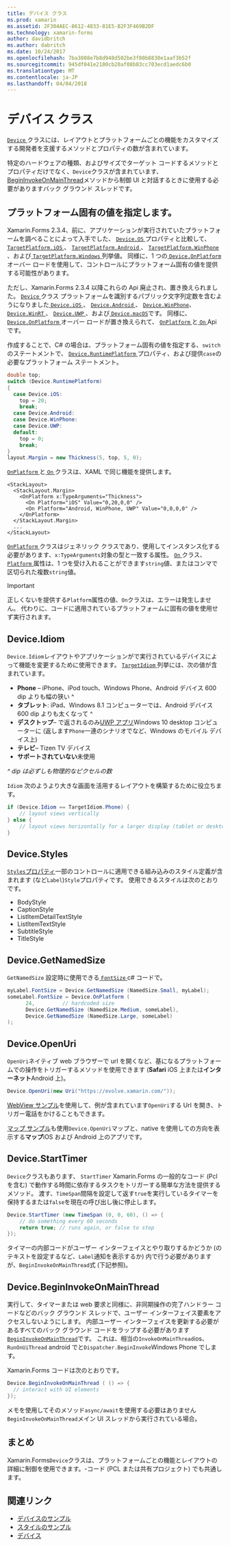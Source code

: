 ```yaml
---
title: デバイス クラス
ms.prod: xamarin
ms.assetid: 2F304AEC-8612-4833-81E5-B2F3F469B2DF
ms.technology: xamarin-forms
author: davidbritch
ms.author: dabritch
ms.date: 10/24/2017
ms.openlocfilehash: 7ba3808e7b8d948d502be3f80b8830e1aaf3b52f
ms.sourcegitcommit: 945df041e2180cb20af08b83cc703ecd1aedc6b0
ms.translationtype: MT
ms.contentlocale: ja-JP
ms.lasthandoff: 04/04/2018
---
```

# <a name="device-class"></a>デバイス クラス

[ `Device` ](https://developer.xamarin.com/api/type/Xamarin.Forms.Device/)クラスには、レイアウトとプラットフォームごとの機能をカスタマイズする開発者を支援するメソッドとプロパティの数が含まれています。

特定のハードウェアの種類、およびサイズでターゲット コードするメソッドとプロパティだけでなく、`Device`クラスが含まれています、 [BeginInvokeOnMainThread](#Device_BeginInvokeOnMainThread)メソッドから制御 UI と対話するときに使用する必要がありますバック グラウンド スレッドです。

<a name="providing-platform-values" />

## <a name="providing-platform-specific-values"></a>プラットフォーム固有の値を指定します。

Xamarin.Forms 2.3.4、前に、アプリケーションが実行されていたプラットフォームを調べることによって入手でした、 [ `Device.OS` ](https://developer.xamarin.com/api/property/Xamarin.Forms.Device.OS/)プロパティと比較して、 [ `TargetPlatform.iOS` ](https://developer.xamarin.com/api/field/Xamarin.Forms.TargetPlatform.iOS/)、 [`TargetPlatform.Android` ](https://developer.xamarin.com/api/field/Xamarin.Forms.TargetPlatform.Android/)、 [ `TargetPlatform.WinPhone` ](https://developer.xamarin.com/api/field/Xamarin.Forms.TargetPlatform.WinPhone/)、および[ `TargetPlatform.Windows` ](https://developer.xamarin.com/api/field/Xamarin.Forms.TargetPlatform.Windows/)列挙値。 同様に、1 つの[ `Device.OnPlatform` ](https://developer.xamarin.com/api/member/Xamarin.Forms.Device.OnPlatform/p/System.Action/System.Action/System.Action/System.Action/)オーバー ロードを使用して、コントロールにプラットフォーム固有の値を提供する可能性があります。

ただし、Xamarin.Forms 2.3.4 以降これらの Api 廃止され、置き換えられました。 [ `Device` ](https://developer.xamarin.com/api/type/Xamarin.Forms.Device/)クラス プラットフォームを識別するパブリック文字列定数を含むようになりました[ `Device.iOS` ](https://developer.xamarin.com/api/field/Xamarin.Forms.Device.iOS/)、 [ `Device.Android` ](https://developer.xamarin.com/api/field/Xamarin.Forms.Device.Android/)、 [ `Device.WinPhone`](https://developer.xamarin.com/api/field/Xamarin.Forms.Device.WinPhone/)、 [ `Device.WinRT` ](https://developer.xamarin.com/api/field/Xamarin.Forms.Device.WinRT/)、 [ `Device.UWP` ](https://developer.xamarin.com/api/field/Xamarin.Forms.Device.UWP/)、および[ `Device.macOS`](https://developer.xamarin.com/api/field/Xamarin.Forms.Device.macOS/)です。 同様に、 [ `Device.OnPlatform` ](https://developer.xamarin.com/api/member/Xamarin.Forms.Device.OnPlatform/p/System.Action/System.Action/System.Action/System.Action/)オーバー ロードが置き換えられて、 [ `OnPlatform` ](https://developer.xamarin.com/api/type/Xamarin.Forms.OnPlatform%3CT%3E/)と[ `On` ](https://developer.xamarin.com/api/type/Xamarin.Forms.On/) Api です。

作成することで、C# の場合は、プラットフォーム固有の値を指定する、`switch`のステートメントで、 [ `Device.RuntimePlatform` ](https://developer.xamarin.com/api/property/Xamarin.Forms.Device.RuntimePlatform/)プロパティ、および提供`case`の必要なプラットフォーム ステートメント。

```csharp
double top;
switch (Device.RuntimePlatform)
{
  case Device.iOS:
    top = 20;
    break;
  case Device.Android:
  case Device.WinPhone:
  case Device.UWP:
  default:
    top = 0;
    break;
}
layout.Margin = new Thickness(5, top, 5, 0);
```

[ `OnPlatform` ](https://developer.xamarin.com/api/type/Xamarin.Forms.OnPlatform%3CT%3E/)と[ `On` ](https://developer.xamarin.com/api/type/Xamarin.Forms.On/)クラスは、XAML で同じ機能を提供します。

```xaml
<StackLayout>
  <StackLayout.Margin>
    <OnPlatform x:TypeArguments="Thickness">
      <On Platform="iOS" Value="0,20,0,0" />
      <On Platform="Android, WinPhone, UWP" Value="0,0,0,0" />
    </OnPlatform>
  </StackLayout.Margin>
  ...
</StackLayout>
```

[ `OnPlatform` ](https://developer.xamarin.com/api/type/Xamarin.Forms.OnPlatform%3CT%3E/)クラスはジェネリック クラスであり、使用してインスタンス化する必要があります、`x:TypeArguments`対象の型と一致する属性。 [ `On` ](https://developer.xamarin.com/api/type/Xamarin.Forms.On/)クラス、 [ `Platform` ](https://developer.xamarin.com/api/property/Xamarin.Forms.On.Platform/)属性は、1 つを受け入れることができます`string`値、またはコンマで区切られた複数`string`値。

> [!IMPORTANT]
> 正しくないを提供する`Platform`属性の値、`On`クラスは、エラーは発生しません。 代わりに、コードに適用されているプラットフォームに固有の値を使用せず実行されます。

<a name="Device_Idiom" />

## <a name="deviceidiom"></a>Device.Idiom

`Device.Idiom`レイアウトやアプリケーションがで実行されているデバイスによって機能を変更するために使用できます。 [ `TargetIdiom` ](https://developer.xamarin.com/api/type/Xamarin.Forms.TargetIdiom/)列挙には、次の値が含まれています。

-  **Phone** – iPhone、iPod touch、Windows Phone、Android デバイス 600 dip よりも幅の狭い ^
-  **タブレット**: iPad、Windows 8.1 コンピューターでは、Android デバイス 600 dip よりも太くなって ^
-  **デスクトップ**– で返されるのみ[UWP アプリ](~/xamarin-forms/platform/windows/installation/universal.md)Windows 10 desktop コンピューターに (返します`Phone`一連のシナリオでなど、Windows のモバイル デバイス上)
-  **テレビ**– Tizen TV デバイス
-  **サポートされていない**未使用

*^ dip は必ずしも物理的なピクセルの数*

`Idiom` 次のようより大きな画面を活用するレイアウトを構築するために役立ちます。

```csharp
if (Device.Idiom == TargetIdiom.Phone) {
    // layout views vertically
} else {
    // layout views horizontally for a larger display (tablet or desktop)
}
```

<a name="Device_Styles" />

## <a name="devicestyles"></a>Device.Styles

[ `Styles`プロパティ](~/xamarin-forms/user-interface/styles/index.md)一部のコントロールに適用できる組み込みのスタイル定義が含まれます (など`Label`)`Style`プロパティです。 使用できるスタイルは次のとおりです。

* BodyStyle
* CaptionStyle
* ListItemDetailTextStyle
* ListItemTextStyle
* SubtitleStyle
* TitleStyle

<a name="Device_GetNamedSize" />

## <a name="devicegetnamedsize"></a>Device.GetNamedSize

`GetNamedSize` 設定時に使用できる[ `FontSize` ](~/xamarin-forms/user-interface/text/fonts.md) c# コードで。

```csharp
myLabel.FontSize = Device.GetNamedSize (NamedSize.Small, myLabel);
someLabel.FontSize = Device.OnPlatform (
      24,         // hardcoded size
      Device.GetNamedSize (NamedSize.Medium, someLabel),
      Device.GetNamedSize (NamedSize.Large, someLabel)
);
```

<a name="Device_OpenUri" />

## <a name="deviceopenuri"></a>Device.OpenUri

`OpenUri`ネイティブ web ブラウザーで url を開くなど、基になるプラットフォームでの操作をトリガーするメソッドを使用できます (**Safari** iOS 上または**インターネット**Android 上)。

```csharp
Device.OpenUri(new Uri("https://evolve.xamarin.com/"));
```

[WebView サンプル](https://github.com/xamarin/xamarin-forms-samples/blob/master/WorkingWithWebview/WorkingWithWebview/WebAppPage.cs)を使用して、例が含まれています`OpenUri`する Url を開き、トリガー電話をかけることもできます。

[マップ サンプル](https://github.com/xamarin/xamarin-forms-samples/blob/master/WorkingWithMaps/WorkingWithMaps/MapAppPage.cs)も使用`Device.OpenUri`マップと、native を使用しての方向を表示する**マップ**iOS および Android 上のアプリです。

<a name="Device_StartTimer" />

## <a name="devicestarttimer"></a>Device.StartTimer

`Device`クラスもあります、 `StartTimer` Xamarin.Forms の一般的なコード (Pcl を含む) で動作する時間に依存するタスクをトリガーする簡単な方法を提供するメソッド。 渡す、`TimeSpan`間隔を設定して返す`true`を実行しているタイマーを保持するまたは`false`を現在の呼び出し後に停止します。

```csharp
Device.StartTimer (new TimeSpan (0, 0, 60), () => {
    // do something every 60 seconds
    return true; // runs again, or false to stop
});
```

タイマーの内部コードがユーザー インターフェイスとやり取りするかどうか (のテキストを設定するなど、`Label`通知を表示するか) 内で行う必要がありますが、`BeginInvokeOnMainThread`式 (下記参照)。

<a name="Device_BeginInvokeOnMainThread" />

## <a name="devicebegininvokeonmainthread"></a>Device.BeginInvokeOnMainThread

実行して、タイマーまたは web 要求と同様に、非同期操作の完了ハンドラー コードなどのバック グラウンド スレッドで、ユーザー インターフェイス要素をアクセスしないようにします。 内部ユーザー インターフェイスを更新する必要があるすべてのバック グラウンド コードをラップする必要があります[ `BeginInvokeOnMainThread`](https://developer.xamarin.com/api/member/Xamarin.Forms.Device.BeginInvokeOnMainThread/p/System.Action/)です。 これは、相当の`InvokeOnMainThread`ios、 `RunOnUiThread` android でと`Dispatcher.BeginInvoke`Windows Phone でします。

Xamarin.Forms コードは次のとおりです。

```csharp
Device.BeginInvokeOnMainThread ( () => {
  // interact with UI elements
});
```

メモを使用してそのメソッド`async/await`を使用する必要はありません`BeginInvokeOnMainThread`メイン UI スレッドから実行されている場合。

## <a name="summary"></a>まとめ

Xamarin.Forms`Device`クラスは、プラットフォームごとの機能とレイアウトの詳細に制御を使用できます。-コード (PCL または共有プロジェクト) でも共通します。


## <a name="related-links"></a>関連リンク

- [デバイスのサンプル](https://developer.xamarin.com/samples/xamarin-forms/WorkingWithDevice/)
- [スタイルのサンプル](https://developer.xamarin.com/samples/xamarin-forms/WorkingWithStyles/)
- [デバイス](https://developer.xamarin.com/api/type/Xamarin.Forms.Device/)
